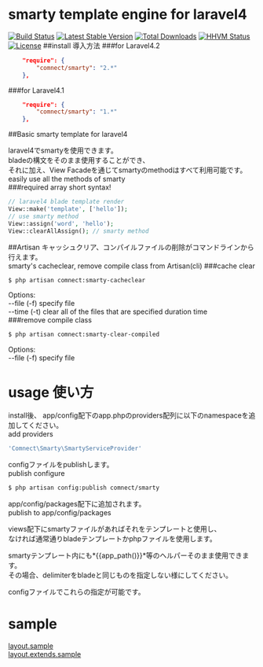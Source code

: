 smarty template engine for laravel4
========
[![Build Status](https://travis-ci.org/ytake/laravel-smarty.svg?branch=master)](https://travis-ci.org/ytake/laravel-smarty)
[![Latest Stable Version](https://poser.pugx.org/comnect/smarty/v/stable.png)](https://packagist.org/packages/comnect/smarty) [![Total Downloads](https://poser.pugx.org/comnect/smarty/downloads.png)](https://packagist.org/packages/comnect/smarty) [![HHVM Status](http://hhvm.h4cc.de/badge/comnect/smarty.png)](http://hhvm.h4cc.de/package/comnect/smarty) [![License](https://poser.pugx.org/comnect/smarty/license.png)](https://packagist.org/packages/comnect/smarty)
##install 導入方法
###for Laravel4.2
```json
    "require": {
        "comnect/smarty": "2.*"
    },
```
###for Laravel4.1
```json
    "require": {
        "comnect/smarty": "1.*"
    },
```
##Basic
smarty template for laravel4  

laravel4でsmartyを使用できます。  
bladeの構文をそのまま使用することができ、  
それに加え、View Facadeを通じてsmartyのmethodはすべて利用可能です。  
easily use all the methods of smarty  
###required array short syntax!
```php
// laravel4 blade template render
View::make('template', ['hello']);
// use smarty method
View::assign('word', 'hello');  
View::clearAllAssign(); // smarty method
```
##Artisan
キャッシュクリア、コンパイルファイルの削除がコマンドラインから行えます。  
smarty's cacheclear, remove compile class from Artisan(cli)
###cache clear
```bash
$ php artisan comnect:smarty-cacheclear
```
Options:  
 --file (-f)           specify file  
 --time (-t)           clear all of the files that are specified duration time  
###remove compile class
```bash
$ php artisan comnect:smarty-clear-compiled
```
Options:  
 --file (-f)           specify file  

usage 使い方
==================

install後、
app/config配下のapp.phpのproviders配列に以下のnamespaceを追加してください。  
add providers
```php
'Comnect\Smarty\SmartyServiceProvider'
```

configファイルをpublishします。  
publish configure
```bash
$ php artisan config:publish comnect/smarty
```
app/config/packages配下に追加されます。  
publish to app/config/packages


views配下にsmartyファイルがあればそれをテンプレートと使用し、  
なければ通常通りbladeテンプレートかphpファイルを使用します。  

smartyテンプレート内にも*{{app_path()}}*等のヘルパーそのまま使用できます。  
その場合、delimiterをbladeと同じものを指定しない様にしてください。  

configファイルでこれらの指定が可能です。  

sample
======================
[layout.sample](https://gist.github.com/ytake/11345539)  
[layout.extends.sample](https://gist.github.com/ytake/11345614)
